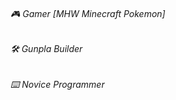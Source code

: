 ###### 🎮 Gamer [MHW Minecraft Pokemon]
###### 🛠️ Gunpla Builder 
###### ⌨️ Novice Programmer 

<!---
CraftedCircuitry01/CraftedCircuitry01 is a ✨ special ✨ repository because its `README.md` (this file) appears on your GitHub profile.
You can click the Preview link to take a look at your changes.
--->
